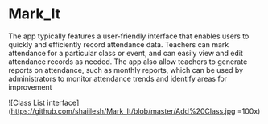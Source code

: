 # Mark_It 
The app typically features a user-friendly interface that enables users to quickly and efficiently record attendance data. Teachers can mark attendance for 
a particular class or event, and can easily view and edit attendance records as needed. The app also allow teachers to generate reports on attendance, such as 
monthly reports, which can be used by administrators to monitor attendance trends and identify areas for improvement

![Class List interface](https://github.com/shaiilesh/Mark_It/blob/master/Add%20Class.jpg =100x)  





 
